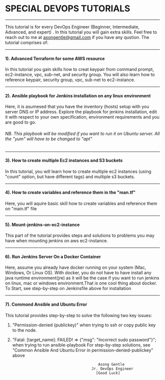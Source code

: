 #                  SPECIAL DEVOPS TUTORIALS
---
This tutorial is for every DevOps Engineer (Beginner, Intermediate, Advanced, and expert) .
In this tutorial you will gain extra skills. Feel free to reach out to me at asongentle@gmail.com if you have any qustion.
The tutorial comprises of:

---
#### 1). Advanced Terraform for some AWS resource
 In this tutorial you gain skills how to creat keypair from command prompt, ec2-instance, vpc, sub-net, and security group.
 You will also learn how to reference keypair, security group, vpc, sub-net to ec2-instance.

----
#### 2). Ansible playbook for Jenkins installation on any linux environment
Here, it is asumesed that you have the inventory (hosts) setup with you server DNS or IP address. 
Explore the playbook for jenkins installation, edit it with respect to your own 
specification, environment requirements and you are good to go. 

###### NB. This playbook will be modified if you want to run it on Ubuntu server. All the "yum" will have to be changed to "apt"

---
#### 3). How to create multiple Ec2 instances and S3 buckets
In this tutorial, you will learn how to create multiple ec2 instances (using "count" option, but have different tags) and multiple s3 buckets.

---
#### 4). How to create variables and reference them in the "man.tf"
Here, you will aquire basic skill how to create variables and reference them on "main.tf" file

---
#### 5). Mount-jenkins-on-ec2-instance
This part of the tutorial provides steps and solutions to problems you may have when mounting jenkins on aws ec2-instance. 

---
#### 6). Run Jenkins Server On a Docker Container
Here, assume you already have docker running on your system (Mac, Windows, Or Linux OS).
With docker, you do not have to have install any java runtime environment(jre) as it will be 
the case if you want to run jenkins on linux, mac or windows environment.That is one cool thing about docker. To Start, see step-by-step on Jenkinsfile above for installation

---
#### 7). Commond Ansible and Ubuntu Error
This tutorial provides step-by-step to solve the following two key issues:
1) "Permission-denied (publickey)" when trying to ssh or copy public key to the node.
2) "Fatal: [target_name]: FAILED! => {"msg": "Incorrect sudo password"}"; when trying to run ansible-playbook
       For step-by-step solutions, see "Common Ansible And Ubuntu Error in permission-denied-publickey" above

                                              Asong Gentle
                                           Jr. DevOps Engineer
                                             [Good Luck]
